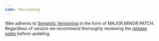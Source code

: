 ```yaml
---
name: Versioning
---
```


Wee adheres to [Semantic Versioning](http://semver.org/) in the form of MAJOR.MINOR.PATCH. Regardless of version we recommend thoroughly reviewing the [release notes](https://github.com/weepower/wee/releases) before updating.